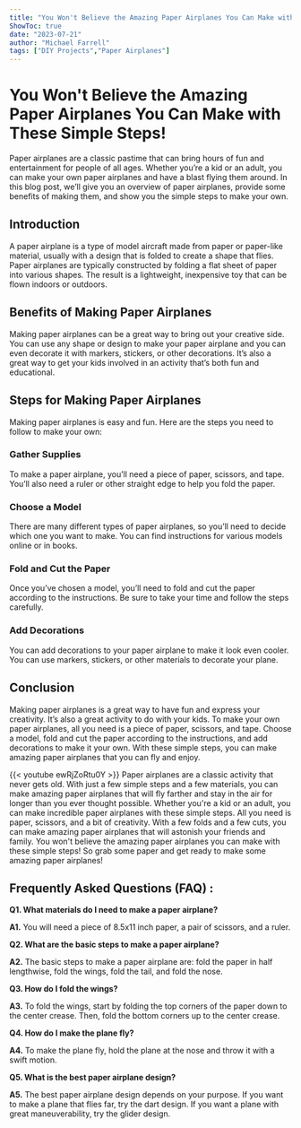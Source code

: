 ```yaml
---
title: "You Won't Believe the Amazing Paper Airplanes You Can Make with These Simple Steps!"
ShowToc: true 
date: "2023-07-21"
author: "Michael Farrell" 
tags: ["DIY Projects","Paper Airplanes"]
---
```

# You Won't Believe the Amazing Paper Airplanes You Can Make with These Simple Steps!

Paper airplanes are a classic pastime that can bring hours of fun and entertainment for people of all ages. Whether you’re a kid or an adult, you can make your own paper airplanes and have a blast flying them around. In this blog post, we’ll give you an overview of paper airplanes, provide some benefits of making them, and show you the simple steps to make your own. 

## Introduction

A paper airplane is a type of model aircraft made from paper or paper-like material, usually with a design that is folded to create a shape that flies. Paper airplanes are typically constructed by folding a flat sheet of paper into various shapes. The result is a lightweight, inexpensive toy that can be flown indoors or outdoors.

## Benefits of Making Paper Airplanes

Making paper airplanes can be a great way to bring out your creative side. You can use any shape or design to make your paper airplane and you can even decorate it with markers, stickers, or other decorations. It’s also a great way to get your kids involved in an activity that’s both fun and educational.

## Steps for Making Paper Airplanes

Making paper airplanes is easy and fun. Here are the steps you need to follow to make your own:

### Gather Supplies

To make a paper airplane, you’ll need a piece of paper, scissors, and tape. You’ll also need a ruler or other straight edge to help you fold the paper.

### Choose a Model

There are many different types of paper airplanes, so you’ll need to decide which one you want to make. You can find instructions for various models online or in books.

### Fold and Cut the Paper

Once you’ve chosen a model, you’ll need to fold and cut the paper according to the instructions. Be sure to take your time and follow the steps carefully.

### Add Decorations

You can add decorations to your paper airplane to make it look even cooler. You can use markers, stickers, or other materials to decorate your plane.

## Conclusion

Making paper airplanes is a great way to have fun and express your creativity. It’s also a great activity to do with your kids. To make your own paper airplanes, all you need is a piece of paper, scissors, and tape. Choose a model, fold and cut the paper according to the instructions, and add decorations to make it your own. With these simple steps, you can make amazing paper airplanes that you can fly and enjoy.

{{< youtube ewRjZoRtu0Y >}} 
Paper airplanes are a classic activity that never gets old. With just a few simple steps and a few materials, you can make amazing paper airplanes that will fly farther and stay in the air for longer than you ever thought possible. Whether you're a kid or an adult, you can make incredible paper airplanes with these simple steps. All you need is paper, scissors, and a bit of creativity. With a few folds and a few cuts, you can make amazing paper airplanes that will astonish your friends and family. You won't believe the amazing paper airplanes you can make with these simple steps! So grab some paper and get ready to make some amazing paper airplanes!

## Frequently Asked Questions (FAQ) :
**Q1. What materials do I need to make a paper airplane?**

**A1.** You will need a piece of 8.5x11 inch paper, a pair of scissors, and a ruler.

**Q2. What are the basic steps to make a paper airplane?**

**A2.** The basic steps to make a paper airplane are: fold the paper in half lengthwise, fold the wings, fold the tail, and fold the nose.

**Q3. How do I fold the wings?**

**A3.** To fold the wings, start by folding the top corners of the paper down to the center crease. Then, fold the bottom corners up to the center crease.

**Q4. How do I make the plane fly?**

**A4.** To make the plane fly, hold the plane at the nose and throw it with a swift motion.

**Q5. What is the best paper airplane design?**

**A5.** The best paper airplane design depends on your purpose. If you want to make a plane that flies far, try the dart design. If you want a plane with great maneuverability, try the glider design.





